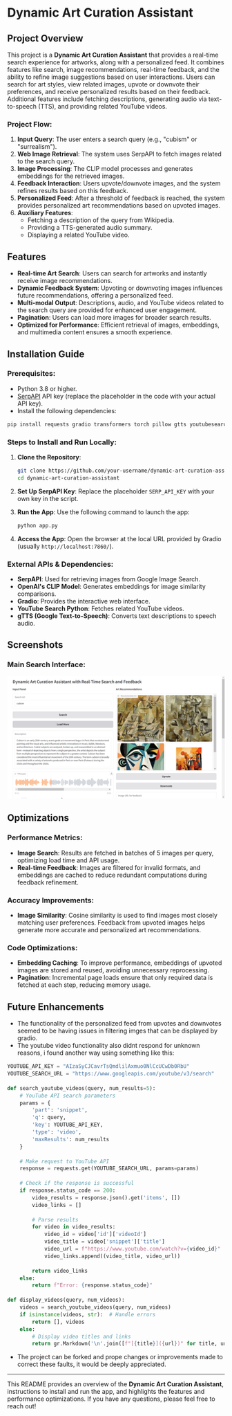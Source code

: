 # Dynamic Art Curation Assistant

## Project Overview

This project is a **Dynamic Art Curation Assistant** that provides a real-time search experience for artworks, along with a personalized feed. It combines features like search, image recommendations, real-time feedback, and the ability to refine image suggestions based on user interactions. Users can search for art styles, view related images, upvote or downvote their preferences, and receive personalized results based on their feedback. Additional features include fetching descriptions, generating audio via text-to-speech (TTS), and providing related YouTube videos.

### Project Flow:
1. **Input Query**: The user enters a search query (e.g., "cubism" or "surrealism").
2. **Web Image Retrieval**: The system uses SerpAPI to fetch images related to the search query.
3. **Image Processing**: The CLIP model processes and generates embeddings for the retrieved images.
4. **Feedback Interaction**: Users upvote/downvote images, and the system refines results based on this feedback.
5. **Personalized Feed**: After a threshold of feedback is reached, the system provides personalized art recommendations based on upvoted images.
6. **Auxiliary Features**:
   - Fetching a description of the query from Wikipedia.
   - Providing a TTS-generated audio summary.
   - Displaying a related YouTube video.

## Features
- **Real-time Art Search**: Users can search for artworks and instantly receive image recommendations.
- **Dynamic Feedback System**: Upvoting or downvoting images influences future recommendations, offering a personalized feed.
- **Multi-modal Output**: Descriptions, audio, and YouTube videos related to the search query are provided for enhanced user engagement.
- **Pagination**: Users can load more images for broader search results.
- **Optimized for Performance**: Efficient retrieval of images, embeddings, and multimedia content ensures a smooth experience.

## Installation Guide

### Prerequisites:
- Python 3.8 or higher.
- [SerpAPI](https://serpapi.com/) API key (replace the placeholder in the code with your actual API key).
- Install the following dependencies:

```bash
pip install requests gradio transformers torch pillow gtts youtubesearchpython scikit-learn
```

### Steps to Install and Run Locally:

1. **Clone the Repository**:
   ```bash
   git clone https://github.com/your-username/dynamic-art-curation-assistant.git
   cd dynamic-art-curation-assistant
   ```

2. **Set Up SerpAPI Key**:
   Replace the placeholder `SERP_API_KEY` with your own key in the script.

3. **Run the App**:
   Use the following command to launch the app:
   ```bash
   python app.py
   ```

4. **Access the App**:
   Open the browser at the local URL provided by Gradio (usually `http://localhost:7860/`).

### External APIs & Dependencies:
- **SerpAPI**: Used for retrieving images from Google Image Search.
- **OpenAI's CLIP Model**: Generates embeddings for image similarity comparisons.
- **Gradio**: Provides the interactive web interface.
- **YouTube Search Python**: Fetches related YouTube videos.
- **gTTS (Google Text-to-Speech)**: Converts text descriptions to speech audio.

## Screenshots

### Main Search Interface:
![Main Search Interface](./assets/interface.png)

## Optimizations

### Performance Metrics:
- **Image Search**: Results are fetched in batches of 5 images per query, optimizing load time and API usage.
- **Real-time Feedback**: Images are filtered for invalid formats, and embeddings are cached to reduce redundant computations during feedback refinement.

### Accuracy Improvements:
- **Image Similarity**: Cosine similarity is used to find images most closely matching user preferences. Feedback from upvoted images helps generate more accurate and personalized art recommendations.

### Code Optimizations:
- **Embedding Caching**: To improve performance, embeddings of upvoted images are stored and reused, avoiding unnecessary reprocessing.
- **Pagination**: Incremental page loads ensure that only required data is fetched at each step, reducing memory usage.

## Future Enhancements
- The functionality of the personalized feed from upvotes and downvotes seemed to be having issues in filtering imges that can be displayed by gradio.
- The youtube video functionality also didnt respond for unknown reasons, i found another way using something like this:
```python  
YOUTUBE_API_KEY = "AIzaSyCJCavrTsQmdlilAxmuo0NlCcUCwDb0RbU"
YOUTUBE_SEARCH_URL = "https://www.googleapis.com/youtube/v3/search"

def search_youtube_videos(query, num_results=5):
    # YouTube API search parameters
    params = {
        'part': 'snippet',
        'q': query,
        'key': YOUTUBE_API_KEY,
        'type': 'video',
        'maxResults': num_results
    }

    # Make request to YouTube API
    response = requests.get(YOUTUBE_SEARCH_URL, params=params)

    # Check if the response is successful
    if response.status_code == 200:
        video_results = response.json().get('items', [])
        video_links = []

        # Parse results
        for video in video_results:
            video_id = video['id']['videoId']
            video_title = video['snippet']['title']
            video_url = f"https://www.youtube.com/watch?v={video_id}"
            video_links.append((video_title, video_url))

        return video_links
    else:
        return f"Error: {response.status_code}"

def display_videos(query, num_videos):
    videos = search_youtube_videos(query, num_videos)
    if isinstance(videos, str):  # Handle errors
        return [], videos
    else:
        # Display video titles and links
        return gr.Markdown('\n'.join([f"[{title}]({url})" for title, url in videos])), ""
```
- The project can be forked and prope changes or improvements made to correct these faults, it would be deeply appreciated.

---

This README provides an overview of the **Dynamic Art Curation Assistant**, instructions to install and run the app, and highlights the features and performance optimizations. If you have any questions, please feel free to reach out!

